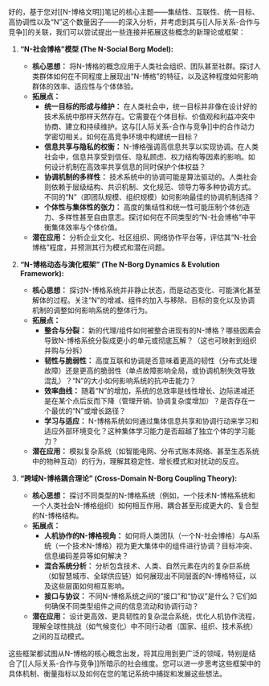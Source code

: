 好的，基于您对[[N-博格文明]]笔记的核心主题——集结性、互联性、统一目标、高协调性以及“N”这个数量因子——的深入分析，并考虑到其与[[人际关系-合作与竞争]]的关联，我们可以尝试提出一些连接并拓展这些概念的新理论或框架：

1.  **“N-社会博格”模型 (The N-Social Borg Model):**
    *   **核心思想：** 将N-博格的概念应用于人类社会组织、团队甚至社群。探讨人类群体如何在不同程度上展现出“N-博格”的特征，以及这种程度如何影响群体的效率、适应性与个体体验。
    *   **拓展点：**
        *   **统一目标的形成与维护：** 在人类社会中，统一目标并非像在设计好的技术系统中那样天然存在。它需要在个体目标、价值观和利益冲突中协商、建立和持续维护。这与[[人际关系-合作与竞争]]中的合作动力学密切相关。如何在高竞争环境中构建统一目标？
        *   **信息共享与隐私的权衡：** N-博格强调高信息共享以实现协调。在人类社会中，信息共享受到信任、隐私顾虑、权力结构等因素的影响。如何设计机制在高效率共享信息的同时保护个体权益？
        *   **协调机制的多样性：** 技术系统中的协调可能是算法驱动的。人类社会则依赖于层级结构、共识机制、文化规范、领导力等多种协调方式。不同的“N”（即团队规模、组织规模）如何影响最佳的协调机制选择？
        *   **个体性与集体性的张力：** 高度的集结性和统一性可能压制个体创造力、多样性甚至自由意志。探讨如何在不同类型的“N-社会博格”中平衡集体效率与个体价值。
    *   **潜在应用：** 分析企业文化、社区组织、网络协作平台等，评估其“N-社会博格”程度，并预测其行为模式和潜在问题。

2.  **“N-博格动态与演化框架” (The N-Borg Dynamics & Evolution Framework):**
    *   **核心思想：** 探讨N-博格系统并非静止状态，而是动态变化、可能演化甚至解体的过程。关注“N”的增减、组件的加入与移除、目标的变化以及协调机制的调整如何影响系统的整体行为。
    *   **拓展点：**
        *   **整合与分裂：** 新的代理/组件如何被整合进现有的N-博格？哪些因素会导致N-博格系统分裂成更小的单元或彻底瓦解？（这也可映射到组织并购与分拆）
        *   **韧性与脆弱性：** 高度互联和协调是否意味着更高的韧性（分布式处理故障）还是更高的脆弱性（单点故障影响全局，或协调机制失效导致混乱）？“N”的大小如何影响系统的抗冲击能力？
        *   **效率曲线：** 随着“N”的增加，系统的总效率是线性增长、边际递减还是在某个点后反而下降（管理开销、协调复杂度增加）？是否存在一个最优的“N”或增长路径？
        *   **学习与适应：** N-博格系统如何通过集体信息共享和协调行动来学习和适应外部环境变化？这种集体学习能力是否超越了独立个体的学习能力？
    *   **潜在应用：** 模拟复杂系统（如智能电网、分布式账本网络、甚至生态系统中的物种互动）的行为，理解其稳定性、增长模式和对扰动的反应。

3.  **“跨域N-博格耦合理论” (Cross-Domain N-Borg Coupling Theory):**
    *   **核心思想：** 探讨不同类型的N-博格系统（例如，一个技术N-博格系统和一个人类社会N-博格组织）如何相互作用、耦合甚至形成更大的、复合型的N-博格结构。
    *   **拓展点：**
        *   **人机协作的N-博格视角：** 如何将人类团队（一个N-社会博格）与AI系统（一个技术N-博格）视为更大集体中的组件进行协调？目标冲突、信息编码差异等如何解决？
        *   **混合系统分析：** 分析包含技术、人类、自然元素在内的复杂巨系统（如智慧城市、全球供应链）如何展现出不同层面的N-博格特征，以及这些层面如何相互影响。
        *   **接口与协议：** 不同N-博格系统之间的“接口”和“协议”是什么？它们如何确保不同类型组件之间的信息流动和协调行动？
    *   **潜在应用：** 设计更高效、更具韧性的复杂混合系统，优化人机协作流程，理解全球性挑战（如气候变化）中不同行动者（国家、组织、技术系统）之间的互动模式。

这些框架都试图从N-博格的核心概念出发，将其应用到更广泛的领域，特别是结合了[[人际关系-合作与竞争]]所暗示的社会维度。您可以进一步思考这些框架中的具体机制、衡量指标以及如何在您的笔记系统中捕捉和发展这些想法。